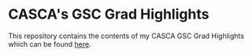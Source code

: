 # CASCA's GSC Grad Highlights

This repository contains the contents of my CASCA GSC Grad Highlights which can be found [here](https://casca.ca/?page_id=14667).
